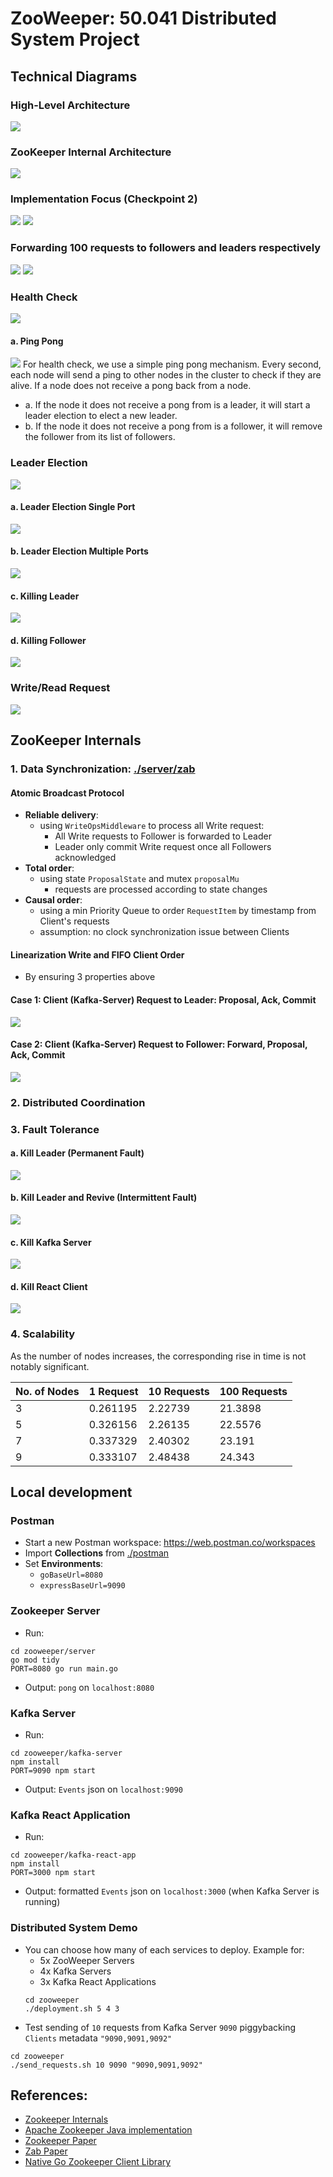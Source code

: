  # ZooWeeper: 50.041 Distributed System Project

## Technical Diagrams
### High-Level Architecture
![](assets/system_architecture.png)

### ZooKeeper Internal Architecture
![](assets/zookeeper_internal_architecture.jpg)

### Implementation Focus (Checkpoint 2)
![](assets/request_processor_flow.png)
![](assets/usual_scenario.gif)
### Forwarding 100 requests to followers and leaders respectively
![](assets/100followers.gif)
![](assets/100leaders.gif)

### Health Check
![](assets/health_check.jpg)
#### a. Ping Pong
![](assets/ping_pong.gif)
For health check, we use a simple ping pong mechanism. Every second, each node will send a ping to other nodes in the cluster to check if they are alive.
If a node does not receive a pong back from a node.
- a. If the node it does not receive a pong from is a leader, it will start a leader election to elect a new leader.
- b. If the node it does not receive a pong from is a follower, it will remove the follower from its list of followers.


### Leader Election
![](assets/leader_election.jpg)
#### a. Leader Election Single Port
![](assets/solo_leader_election.gif)
#### b. Leader Election Multiple Ports
![](assets/leader_election_multiple_ports.gif)
#### c. Killing Leader
![](assets/killing_leader.gif)
#### d. Killing Follower
![](assets/killing_follower.gif)

### Write/Read Request
![](assets/kafka_read_write.jpg)

## ZooKeeper Internals
### 1. Data Synchronization: [./server/zab](./server/zab/zab.go)
#### Atomic Broadcast Protocol
- **Reliable delivery**:
  - using `WriteOpsMiddleware` to process all Write request:
    - All Write requests to Follower is forwarded to Leader
    - Leader only commit Write request once all Followers acknowledged
- **Total order**:
  - using state `ProposalState` and mutex `proposalMu`
    - requests are processed according to state changes
- **Causal order**:
  - using a min Priority Queue to order `RequestItem` by timestamp from Client's requests
  - assumption: no clock synchronization issue between Clients
#### Linearization Write and FIFO Client Order
- By ensuring 3 properties above
#### Case 1: Client (Kafka-Server) Request to Leader: Proposal, Ack, Commit
![](assets/leader_propose.gif)
#### Case 2: Client (Kafka-Server) Request to Follower: Forward, Proposal, Ack, Commit
![](assets/follower_propose.gif)
### 2. Distributed Coordination
### 3. Fault Tolerance
#### a. Kill Leader (Permanent Fault)
![](assets/permanent_fault.gif)
#### b. Kill Leader and Revive (Intermittent Fault)
![](assets/revival_1.gif)
#### c. Kill Kafka Server
![](assets/kill_kafka.gif)
#### d. Kill React Client
![](assets/kill_react.gif)

### 4. Scalability
As the number of nodes increases, the corresponding rise in time is not notably significant.

| No. of Nodes | 1 Request | 10 Requests | 100 Requests |
|--------------|-----------|-------------|--------------|
| 3            | 0.261195  | 2.22739     | 21.3898      |
| 5            | 0.326156  | 2.26135     | 22.5576      |
| 7            | 0.337329  | 2.40302     | 23.191       |
| 9            | 0.333107  | 2.48438     | 24.343       |


## Local development
### Postman
- Start a new Postman workspace: https://web.postman.co/workspaces
- Import **Collections** from [./postman](./postman)
- Set **Environments**:
  - `goBaseUrl=8080`
  - `expressBaseUrl=9090`
### Zookeeper Server
- Run: 
```shell
cd zooweeper/server
go mod tidy 
PORT=8080 go run main.go
```
- Output: `pong` on `localhost:8080`
### Kafka Server
- Run:
```shell
cd zooweeper/kafka-server
npm install
PORT=9090 npm start
```
- Output: `Events` json on `localhost:9090`
### Kafka React Application
- Run: 
```shell
cd zooweeper/kafka-react-app
npm install
PORT=3000 npm start
```
- Output: formatted `Events` json on `localhost:3000`  (when Kafka Server is running)

### Distributed System Demo
- You can choose how many of each services to deploy. Example for:
  - 5x ZooWeeper Servers
  - 4x Kafka Servers
  - 3x Kafka React Applications
  ```shell
  cd zooweeper
  ./deployment.sh 5 4 3
  ```
- Test sending of `10` requests from Kafka Server `9090` piggybacking `Clients` metadata `"9090,9091,9092"`
```shell
cd zooweeper
./send_requests.sh 10 9090 "9090,9091,9092"
```


## References:
- [Zookeeper Internals](https://zookeeper.apache.org/doc/r3.9.0/zookeeperInternals.html)
- [Apache Zookeeper Java implementation](https://github.com/apache/zookeeper)
- [Zookeeper Paper](https://pdos.csail.mit.edu/6.824/papers/zookeeper.pdf)
- [Zab Paper](https://ieeexplore.ieee.org/stamp/stamp.jsp?arnumber=5958223)
- [Native Go Zookeeper Client Library](https://github.com/go-zookeeper/zk)

